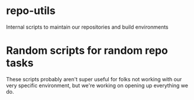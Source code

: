 # repo-utils
Internal scripts to maintain our repositories and build environments

# Random scripts for random repo tasks
These scripts probably aren't super useful for folks not working with our very specific environment, but we're working on opening up everything we do.
